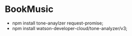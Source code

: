 # BookMusic


* npm install tone-anaylzer request-promise;
* npm install watson-developer-cloud/tone-analyzer/v3;
